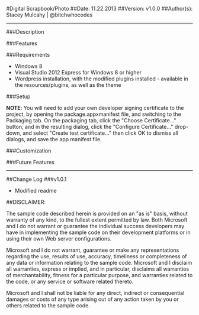 #Digital Scrapbook/Photo 
##Date: 11.22.2013
##Version: v1.0.0
##Author(s): Stacey Mulcahy | @bitchwhocodes


----------
###Description

###Features
 
###Requirements

 - Windows 8
 - Visual Studio 2012 Express for Windows 8 or higher
 - Wordpress installation, with the modified plugins installed - available in the resources/plugins, as well as the theme

###Setup


 **NOTE**: You will need to add your own developer signing certificate to the project, by opening the package.appxmanifest file, and switching to the Packaging tab. On the packaging tab, click the "Choose Certificate..." button, and in the resulting dialog, click the "Configure Certificate..." drop-down, and select "Create test certificate..." then click OK to dismiss all dialogs, and save the app manifest file.

###Customization


###Future Features


----------

##Change Log
###v1.0.1
- Modified readme

##DISCLAIMER: 
 
The sample code described herein is provided on an "as is" basis, without warranty of any kind, to the fullest extent permitted by law. Both Microsoft and I do not warrant or guarantee the individual success developers may have in implementing the sample code on their development platforms or in using their own Web server configurations. 
 
Microsoft and I do not warrant, guarantee or make any representations regarding the use, results of use, accuracy, timeliness or completeness of any data or information relating to the sample code. Microsoft and I disclaim all warranties, express or implied, and in particular, disclaims all warranties of merchantability, fitness for a particular purpose, and warranties related to the code, or any service or software related thereto. 
 
Microsoft and I shall not be liable for any direct, indirect or consequential damages or costs of any type arising out of any action taken by you or others related to the sample code.

